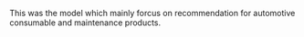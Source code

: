 This was the model which mainly forcus on recommendation for automotive consumable and maintenance products.

